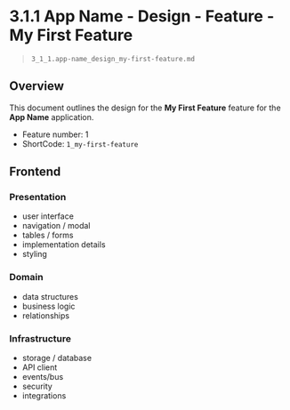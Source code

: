# 3.1.1 App Name - Design - Feature - My First Feature

> `3_1_1.app-name_design_my-first-feature.md`

## Overview

This document outlines the design for the **My First Feature** feature for the **App Name** application.

- Feature number: 1
- ShortCode: `1_my-first-feature`

## Frontend

### Presentation

- user interface
- navigation / modal
- tables / forms
- implementation details
- styling

### Domain

- data structures
- business logic
- relationships

### Infrastructure

- storage / database
- API client
- events/bus
- security
- integrations


